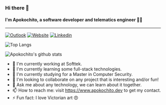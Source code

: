 ### Hi there 🖖

#### I'm Apokochito, a software developer and telematics engineer :woman_technologist:

---

[![Outlook](https://img.shields.io/badge/-Outlook-lightgrey?style=plastic&logo=Microsoft%20Outlook)](mailto:diana.apolinar@hotmail.com "Connect via Email")
[![Website](https://img.shields.io/badge/-Website-lightgrey?style=plastic&logo=Safari)](https://www.apokochito.dev "Go to Personal Website")
[![Linkedin](https://img.shields.io/badge/-Linkedln-lightgrey?style=plastic&logo=Linkedin)](https://www.linkedin.com/in/dianaepinto/ "Go to LinkedIn")

![Top Langs](https://github-readme-stats.vercel.app/api/top-langs/?username=apokochito&layout=compact&show_icons=true&theme=dark)

![Apokochito's github stats](https://github-readme-stats.vercel.app/api?username=apokochito&count_private=true&show_icons=true&theme=dark)

- 🔭 I'm currently working at Softtek.
- 🌱 I'm currently learning some full-stack technologies.
- 📓 I'm currently studying for a Master in Computer Security.
- 👯 I'm looking to collaborate on any project that is interesting and/or fun!
- 💬 Ask me about any technology, we can learn about it together.
- 📫 How to reach me: visit https://www.apokochito.dev to get my contact.
- ⚡ Fun fact: I love Victorian art 😍
